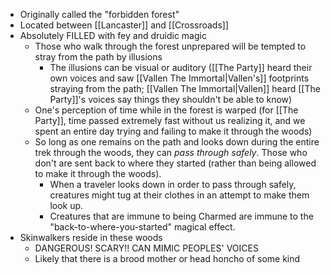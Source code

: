- Originally called the "forbidden forest"
- Located between [[Lancaster]] and [[Crossroads]]
- Absolutely FILLED with fey and druidic magic
	- Those who walk through the forest unprepared will be tempted to stray from the path by illusions
		- The illusions can be visual or auditory ([[The Party]] heard their own voices and saw [[Vallen The Immortal|Vallen's]] footprints straying from the path; [[Vallen The Immortal|Vallen]] heard [[The Party]]'s voices say things they shouldn't be able to know)
	- One's perception of time while in the forest is warped (for [[The Party]], time passed extremely fast without us realizing it, and we spent an entire day trying and failing to make it through the woods)
	- So long as one remains on the path and looks down during the entire trek through the woods, they can *pass through safely*. Those who don't are sent back to where they started (rather than being allowed to make it through the woods).
		- When a traveler looks down in order to pass through safely, creatures might tug at their clothes in an attempt to make them look up.
		- Creatures that are immune to being Charmed are immune to the "back-to-where-you-started" magical effect.
- Skinwalkers reside in these woods
	- DANGEROUS! SCARY!! CAN MIMIC PEOPLES' VOICES
	- Likely that there is a brood mother or head honcho of some kind